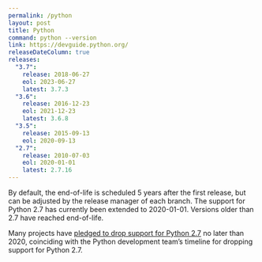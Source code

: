 ```yaml
---
permalink: /python
layout: post
title: Python
command: python --version
link: https://devguide.python.org/
releaseDateColumn: true
releases:
  "3.7":
    release: 2018-06-27
    eol: 2023-06-27
    latest: 3.7.3
  "3.6":
    release: 2016-12-23
    eol: 2021-12-23
    latest: 3.6.8
  "3.5":
    release: 2015-09-13
    eol: 2020-09-13
  "2.7":
    release: 2010-07-03
    eol: 2020-01-01
    latest: 2.7.16
---
```


By default, the end-of-life is scheduled 5 years after the first release, but can be adjusted by the release manager of each branch. The support for Python 2.7 has currently been extended to 2020-01-01. Versions older than 2.7 have reached end-of-life.

Many projects have [pledged to drop support for Python 2.7](https://python3statement.org/) no later than 2020, coinciding with the Python development team’s timeline for dropping support for Python 2.7.
